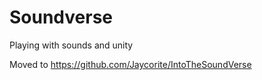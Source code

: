 # Soundverse
Playing with sounds and unity


Moved to https://github.com/Jaycorite/IntoTheSoundVerse
